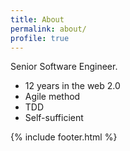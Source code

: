```yaml
---
title: About
permalink: about/
profile: true
---
```


Senior Software Engineer.

* 12 years in the web 2.0
* Agile method
* TDD
* Self-sufficient

{% include footer.html %}
